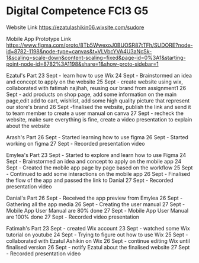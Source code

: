 # Digital Competence FCI3 G5

Website Link
https://ezatulashikin06.wixsite.com/sudore

Mobile App Prototype Link
https://www.figma.com/proto/8Tb5WwexoJ0BUOSR87tTFh/SUDORE?node-id=8782-1198&node-type=canvas&t=VLVbcYVA4U3aNcSk-1&scaling=scale-down&content-scaling=fixed&page-id=0%3A1&starting-point-node-id=8782%3A1198&share=1&show-proto-sidebar=1

Ezatul's Part
23 Sept - learn how to use Wix
24 Sept - Brainstormed an idea and concept to apply on the website
25 Sept - create website using wix, collaborated with fatimah najihah, reusing our brand from assignment1
26 Sept - add products on shop page, add some information on the main page,edit add to cart, wishlist, add some high quality picture that represent our store's brand
26 Sept -finalised the website, publish the link and send it to team member to create a user manual on canva
27 Sept - recheck the website, make sure everything is fine, create a video presentation to explain about the website 

Arash's Part
26 Sept - Started learning how to use figma
26 Sept - Started working on figma 
27 Sept - Recorded presentation video

Emylea's Part
23 Sept - Started to explore and learn how to use Figma 
24 Sept - Brainstormed an idea and concept to apply on the mobile app
24 Sept - Created the mobile app page by page based on the workflow
25 Sept - Continued to add some interactions on the mobile app
26 Sept - Finalised the flow of the app and passed the link to Danial
27 Sept - Recorded presentation video

Danial's Part
26 Sept - Received the app preview from Emylea
26 Sept - Gathering all the app media
26 Sept - Creating the user manual
27 Sept - Mobile App User Manual are 80% done
27 Sept - Mobile App User Manual are 100% done
27 Sept - Recorded video presentation

Fatimah's Part
23 Sept - created Wix account
23 Sept - watched some Wix tutorial on youtube
24 Sept - Trying to figure out how to use Wix
25 Sept - collaborated with Ezatul Ashikin on Wix
26 Sept - continue editing Wix until finalised version
26 Sept - notify Ezatul about the finalised website
27 Sept - Recorded presentation video
